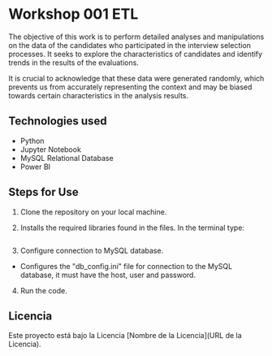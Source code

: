 # Workshop 001 ETL

The objective of this work is to perform detailed analyses and manipulations on the data of the candidates who participated in the interview selection processes. It seeks to explore the characteristics of candidates and identify trends in the results of the evaluations.

It is crucial to acknowledge that these data were generated randomly, which prevents us from accurately representing the context and may be biased towards certain characteristics in the analysis results.


## Technologies  used

- Python
- Jupyter Notebook 
- MySQL Relational Database
- Power BI


## Steps for Use

1. Clone the repository on your local machine.

2. Installs the required libraries found in the files. In the terminal type:
```pip install "librarie name"
```

3. Configure connection to MySQL database.
- Configures the "db_config.ini" file for connection to the MySQL database, it must have the host, user and password.

4. Run the code.



## Licencia

Este proyecto está bajo la Licencia [Nombre de la Licencia](URL de la Licencia).


